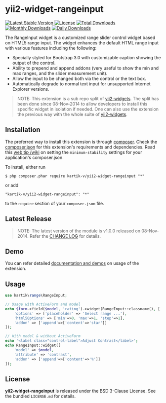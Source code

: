 yii2-widget-rangeinput
======================

[![Latest Stable Version](https://poser.pugx.org/kartik-v/yii2-widget-rangeinput/v/stable.svg)](https://packagist.org/packages/kartik-v/yii2-widget-rangeinput)
[![License](https://poser.pugx.org/kartik-v/yii2-widget-rangeinput/license.svg)](https://packagist.org/packages/kartik-v/yii2-widget-rangeinput)
[![Total Downloads](https://poser.pugx.org/kartik-v/yii2-widget-rangeinput/downloads.svg)](https://packagist.org/packages/kartik-v/yii2-widget-rangeinput)
[![Monthly Downloads](https://poser.pugx.org/kartik-v/yii2-widget-rangeinput/d/monthly.png)](https://packagist.org/packages/kartik-v/yii2-widget-rangeinput)
[![Daily Downloads](https://poser.pugx.org/kartik-v/yii2-widget-rangeinput/d/daily.png)](https://packagist.org/packages/kartik-v/yii2-widget-rangeinput)

The RangeInput widget is a customized range slider control widget based on HTML5 range input. The widget enhances the default HTML range input with various features including the following:

* Specially styled for Bootstrap 3.0 with customizable caption showing the output of the control.
* Ability to prepend and append addons (very useful to show the min and max ranges, and the slider measurement unit).
* Allow the input to be changed both via the control or the text box.
* Automatically degrade to normal text input for unsupported Internet Explorer versions.

> NOTE: This extension is a sub repo split of [yii2-widgets](https://github.com/kartik-v/yii2-widgets). The split has been done since 08-Nov-2014 to allow developers to install this specific widget in isolation if needed. One can also use the extension the previous way with the whole suite of [yii2-widgets](http://demos.krajee.com/widgets).

## Installation

The preferred way to install this extension is through [composer](http://getcomposer.org/download/). Check the [composer.json](https://github.com/kartik-v/yii2-widget-rangeinput/blob/master/composer.json) for this extension's requirements and dependencies. Read this [web tip /wiki](http://webtips.krajee.com/setting-composer-minimum-stability-application/) on setting the `minimum-stability` settings for your application's composer.json.

To install, either run

```
$ php composer.phar require kartik-v/yii2-widget-rangeinput "*"
```

or add

```
"kartik-v/yii2-widget-rangeinput": "*"
```

to the ```require``` section of your `composer.json` file.

## Latest Release

> NOTE: The latest version of the module is v1.0.0 released on 08-Nov-2014. Refer the [CHANGE LOG](https://github.com/kartik-v/yii2-widget-rangeinput/blob/master/CHANGE.md) for details.

## Demo

You can refer detailed [documentation and demos](http://demos.krajee.com/widget-details/rangeinput) on usage of the extension.

## Usage

```php
use kartik\range\RangeInput;

// Usage with ActiveForm and model
echo $form->field($model, 'rating')->widget(RangeInput::classname(), [
    'options' => ['placeholder' => 'Select range ...'],
    'html5Options' => ['min'=>0, 'max'=>1, 'step'=>1],
    'addon' => ['append'=>['content'=>'star']]
]);

// With model & without ActiveForm
echo '<label class="control-label">Adjust Contrast</label>';
echo RangeInput::widget([
    'model' => $model,
    'attribute' => 'contrast',
    'addon' => ['append'=>['content'=>'%']]
]);
```

## License

**yii2-widget-rangeinput** is released under the BSD 3-Clause License. See the bundled `LICENSE.md` for details.
